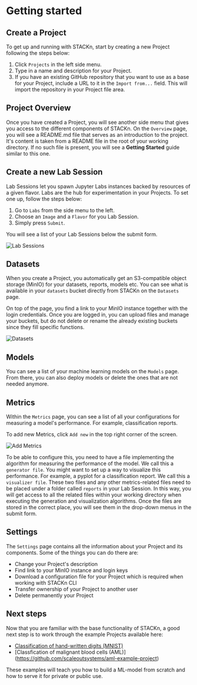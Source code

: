# Getting started

## Create a Project
To get up and running with STACKn, start by creating a new Project 
following the steps below:

1. Click `Projects` in the left side menu.
2. Type in a name and description for your Project.
3. If you have an existing GitHub repository that you want to use as a base
for your Project, include a URL to it in the `Import from...` field. This will import the repository in your Project file area.

## Project Overview
Once you have created a Project, you will see another side menu that gives you
access to the different components of STACKn. On the `Overview` page, you will see
a README.md file that serves as an introduction to the project. It's content is taken from a README file in the root of your working directory. If no such file is present, you will see a __Getting Started__ 
guide similar to this one.

## Create a new Lab Session
Lab Sessions let you spawn Jupyter Labs instances backed by resources of a given flavor. Labs are the hub for experimentation in your Projects. To set one up, follow the steps below:

1. Go to `Labs` from the side menu to the left.
2. Choose an `Image` and a `Flavor` for you Lab Session.
3. Simply press `Submit`. 

You will see a list of your Lab Sessions below the submit form.

![Lab Sessions](https://github.com/scaleoutsystems/stackn/tree/master/docs/images/labs.png)

## Datasets
When you create a Project, you automatically get an S3-compatible object storage (MinIO) for your datasets, 
reports, models etc. You can see what is available in your `datasets` bucket 
directly from STACKn on the `Datasets` page.

On top of the page, you find a link to your MinIO instance together with the login
credentials. Once you are logged in, you can upload files and manage your buckets, but 
do not delete or rename the already existing buckets since they fill specific functions.

![Datasets](https://github.com/scaleoutsystems/stackn/tree/master/docs/images/datasets.png)

## Models
You can see a list of your machine learning models on the `Models` page. From there, 
you can also deploy models or delete the ones that are not needed anymore.

## Metrics
Within the `Metrics` page, you can see a list of all your configurations for measuring
a model's performance. For example, classification reports.

To add new Metrics, click `Add new` in the top right corner of the screen.

![Add Metrics](https://github.com/scaleoutsystems/stackn/tree/master/docs/images/metrics.png)

To be able to configure this, you need to have a file implementing the algorithm for 
measuring the performance of the model. We call this a `generator file`. You might want 
to set up a way to visualize this performance. For example, a pyplot for a classification
report. We call this a `visualizer file`. These two files and any other metrics-related files
need to be placed under a folder called `reports` in your Lab Session. In this way, you will
get access to all the related files within your working directory when executing the generation
and visualization algorithms. Once the files are stored in the correct place, you will see 
them in the drop-down menus in the submit form.

## Settings
The `Settings` page contains all the information about your Project and its components. Some
of the things you can do there are:

- Change your Project's description
- Find link to your MinIO instance and login keys
- Download a configuration file for your Project which is required when working with 
STACKn CLI
- Transfer ownership of your Project to another user
- Delete permanently your Project

## Next steps
Now that you are familiar with the base functionality of STACKn, a good next step is to work through the example Projects available here: 

* [Classification of hand-written digits (MNIST)](https://github.com/scaleoutsystems/digits-example-project)
* [Classfication of malignant blood cells (AML)] (https://github.com/scaleoutsystems/aml-example-project)

These examples will teach you how to build a ML-model from scratch and how to serve it for private or public use. 
